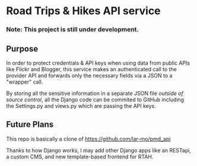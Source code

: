 # Road Trips & Hikes API service

### Note: This project is still under development.

## Purpose

In order to protect credentials & API keys when using data from public APIs like Flickr and Blogger, this service makes an authenticated call to the provider API and forwards only the necessary fields via a JSON to a "wrapper" call.

By storing all the sensitive information in a separate JSON file *outside of source control*, all the Django code can be commited to GitHub including the Settings.py and views.py which are passing the API keys.

## Future Plans

This repo is basically a clone of https://github.com/lar-mo/pmd_api

Thanks to how Django works, I may add other Django apps like an RESTapi, a custom CMS, and new template-based frontend for RTAH.

